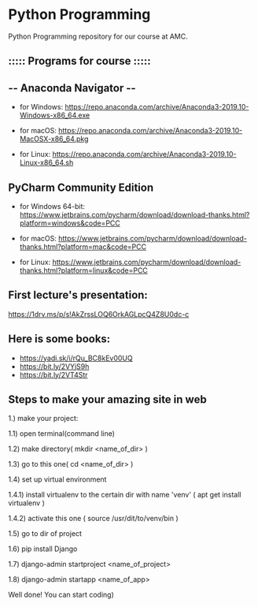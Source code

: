 # Python Programming

Python Programming repository for our course at AMC.

::::: Programs for course :::::
-
-- Anaconda Navigator --
-
- for Windows: https://repo.anaconda.com/archive/Anaconda3-2019.10-Windows-x86_64.exe

- for macOS: https://repo.anaconda.com/archive/Anaconda3-2019.10-MacOSX-x86_64.pkg

- for Linux: https://repo.anaconda.com/archive/Anaconda3-2019.10-Linux-x86_64.sh

PyCharm Community Edition
-
- for Windows 64-bit: https://www.jetbrains.com/pycharm/download/download-thanks.html?platform=windows&code=PCC

- for macOS: https://www.jetbrains.com/pycharm/download/download-thanks.html?platform=mac&code=PCC

- for Linux: https://www.jetbrains.com/pycharm/download/download-thanks.html?platform=linux&code=PCC

First lecture's presentation:
-
https://1drv.ms/p/s!AkZrssLOQ6OrkAGLpcQ4Z8U0dc-c

Here is some books:
-
- https://yadi.sk/i/rQu_BC8kEv00UQ
- https://bit.ly/2VYjS9h
- https://bit.ly/2VT4Str

Steps to make your amazing site in web
-

1.) make your project:

1.1) open terminal(command line)

1.2) make directory( mkdir <name_of_dir> )

1.3) go to this one( cd <name_of_dir> )

1.4) set up virtual environment

1.4.1) install virtualenv to the certain dir with name 'venv' ( apt get install virtualenv )

1.4.2) activate this one ( source /usr/dit/to/venv/bin )

1.5) go to dir of project

1.6) pip install Django

1.7) django-admin startproject <name_of_project>

1.8) django-admin startapp <name_of_app>

Well done! You can start coding)
